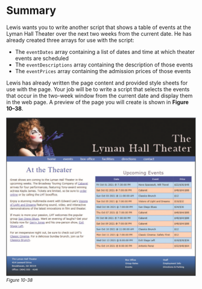 # Summary

Lewis wants you to write another script that shows a table of events at the Lyman Hall Theater over the next two weeks from the current date. He has already created three arrays for use with the script:
* The `eventDates` array containing a list of dates and time at which theater events are scheduled
* The `eventDescriptions` array containing the description of those events
* The `eventPrices` array containing the admission prices of those events

Lewis has already written the page content and provided style sheets for use with the page. Your job will be to write a script that selects the events that occur in the two-week window from the current date and display them in the web page. A preview of the page you will create is shown in **Figure 10–38**.

![A home page of The Lyman Hall Theater website is displayed with a photo of a woman mime artist at the top left corner. Six tabs listed below the heading The Lyman Hall Theater is: home, events, box office, facilities, directions, and contact. The sub heading, At the Theater is shown below the tabs at the left accompanied by four descriptive paragraphs. The schedule of the upcoming events is displayed at the right of the description in the form of table. ](../assets/Wooqdq9xToqtx43Hzpra.png)
<sup>*Figure 10-38*</sup>

